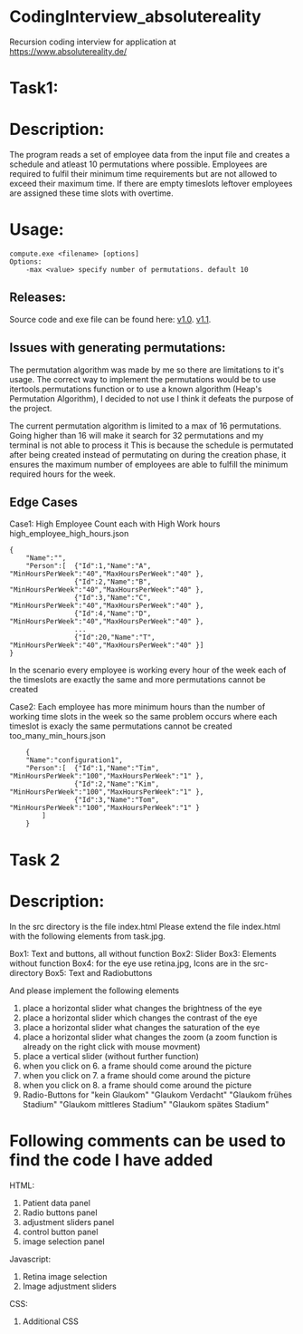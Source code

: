 # CodingInterview_absolutereality
Recursion coding interview for application at https://www.absolutereality.de/

# Task1: 
# Description:
The program reads a set of employee data from the input file and creates a schedule and atleast 10 permutations where possible. Employees are required to fulfil their minimum time requirements but are not allowed to exceed their maximum time. If there are empty timeslots leftover employees are assigned these time slots with overtime.

# Usage:
```
compute.exe <filename> [options]
Options:
    -max <value> specify number of permutations. default 10
```

## Releases:
Source code and exe file can be found here:
[v1.0](https://github.com/JonathanWu1/CodingInterview_absolutereality/releases/tag/v1.0.0).
[v1.1](https://github.com/JonathanWu1/CodingInterview_absolutereality/releases/tag/v1.1).
    
## Issues with generating permutations:
The permutation algorithm was made by me so there are limitations to it's usage.
The correct way to implement the permutations would be to use itertools.permutations function
or to use a known algorithm (Heap's Permutation Algorithm),
I decided to not use I think it defeats the purpose of the project.

The current permutation algorithm is limited to a max of 16 permutations. 
Going higher than 16 will make it search for 32 permutations and my terminal is not able to process it
This is because the schedule is permutated after being created instead of permutating on during the creation phase, it ensures the maximum number of employees are able to fulfill the minimum required hours for the week.

## Edge Cases

Case1: High Employee Count each with High Work hours
high_employee_high_hours.json
```
{ 
	"Name":"",
	"Person":[	{"Id":1,"Name":"A", "MinHoursPerWeek":"40","MaxHoursPerWeek":"40" },
				{"Id":2,"Name":"B", "MinHoursPerWeek":"40","MaxHoursPerWeek":"40" },
				{"Id":3,"Name":"C", "MinHoursPerWeek":"40","MaxHoursPerWeek":"40" },
				{"Id":4,"Name":"D", "MinHoursPerWeek":"40","MaxHoursPerWeek":"40" },
				...
				{"Id":20,"Name":"T", "MinHoursPerWeek":"40","MaxHoursPerWeek":"40" }]
}
```
In the scenario every employee is working every hour of the week each of the timeslots are exactly the same and more permutations cannot be created

Case2: Each employee has more minimum hours than the number of working time slots in the week so the same problem occurs where each timeslot is exacly the same permutations cannot be created
too_many_min_hours.json
```
    { 
	"Name":"configuration1",
	"Person":[	{"Id":1,"Name":"Tim", "MinHoursPerWeek":"100","MaxHoursPerWeek":"1" },
				{"Id":2,"Name":"Kim", "MinHoursPerWeek":"100","MaxHoursPerWeek":"1" },
				{"Id":3,"Name":"Tom", "MinHoursPerWeek":"100","MaxHoursPerWeek":"1" }
	    ]
    }
```

# Task 2
# Description:

In the src directory is the file index.html 
Please extend the file index.html with the following elements from task.jpg. 

Box1:   Text and buttons, all without function 
Box2:   Slider 
Box3:   Elements without function 
Box4:   for the eye use retina.jpg, Icons are in the src-directory
Box5:   Text and Radiobuttons

And please implement the following elements 
1.  place a horizontal slider what changes the brightness of the eye 
2.  place a horizontal slider which changes the contrast of the eye 
3.  place a horizontal slider what changes the saturation of the eye 
4.  place a horizontal slider what changes the zoom (a zoom function is already on the right click with mouse movment)
5.  place a vertical slider (without further function)
6.  when you click on 6. a frame should come around the picture 
7.  when you click on 7. a frame should come around the picture 
8.  when you click on 8. a frame should come around the picture 
9.  Radio-Buttons for
	 "kein Glaukom"
	 "Glaukom Verdacht"
	 "Glaukom frühes Stadium"
	 "Glaukom mittleres Stadium"
	 "Glaukom spätes Stadium"

# Following comments can be used to find the code I have added
HTML: 
1.	Patient data panel
2.	Radio buttons panel
3.	adjustment sliders panel
4.	control button panel
5.	image selection panel

Javascript:
1.	Retina image selection
2.	Image adjustment sliders

CSS:
1.	Additional CSS